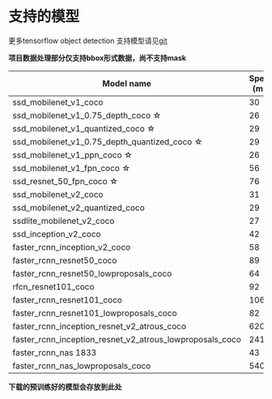 # 支持的模型

更多tensorflow object detection 支持模型请见[git](https://github.com/tensorflow/models/blob/master/research/object_detection/g3doc/tf1_detection_zoo.md)

**项目数据处理部分仅支持bbox形式数据，尚不支持mask**

|Model name|Speed (ms)|COCO mAP|Outputs|
| ---- | ---- | ---- | ---- |
|ssd_mobilenet_v1_coco | 30 | 21 | Boxes
|ssd_mobilenet_v1_0.75_depth_coco ☆ | 26 | 18 | Boxes
|ssd_mobilenet_v1_quantized_coco ☆ | 29 | 18 | Boxes
|ssd_mobilenet_v1_0.75_depth_quantized_coco ☆ |	29 |	16 |	Boxes
|ssd_mobilenet_v1_ppn_coco ☆ |	26 |	20 |	Boxes
|ssd_mobilenet_v1_fpn_coco ☆ |	56 |	32 |	Boxes
|ssd_resnet_50_fpn_coco ☆ |	76 |	35 |	Boxes
|ssd_mobilenet_v2_coco |	31 |	22 |	Boxes
|ssd_mobilenet_v2_quantized_coco |	29 |	22 |	Boxes
|ssdlite_mobilenet_v2_coco |	27 |	22 |	Boxes
|ssd_inception_v2_coco |	42 |	24 |	Boxes
|faster_rcnn_inception_v2_coco |	58 |	28 |	Boxes
|faster_rcnn_resnet50_coco |	89 |	30 |	Boxes
|faster_rcnn_resnet50_lowproposals_coco |	64 	| |	Boxes
|rfcn_resnet101_coco |	92 |	30 |	Boxes
|faster_rcnn_resnet101_coco |	106 |	32 |	Boxes
|faster_rcnn_resnet101_lowproposals_coco |	82 |	|	Boxes
|faster_rcnn_inception_resnet_v2_atrous_coco |	620 |	37 |	Boxes
|faster_rcnn_inception_resnet_v2_atrous_lowproposals_coco |	241 |	|	Boxes
|faster_rcnn_nas 	1833 |	43 |	Boxes
|faster_rcnn_nas_lowproposals_coco |	540 |	|	Boxes


**下载的预训练好的模型会存放到此处**
